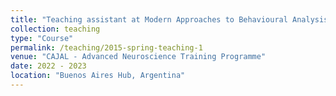 ```yaml
---
title: "Teaching assistant at Modern Approaches to Behavioural Analysis"
collection: teaching
type: "Course"
permalink: /teaching/2015-spring-teaching-1
venue: "CAJAL - Advanced Neuroscience Training Programme"
date: 2022 - 2023
location: "Buenos Aires Hub, Argentina"
---
```


